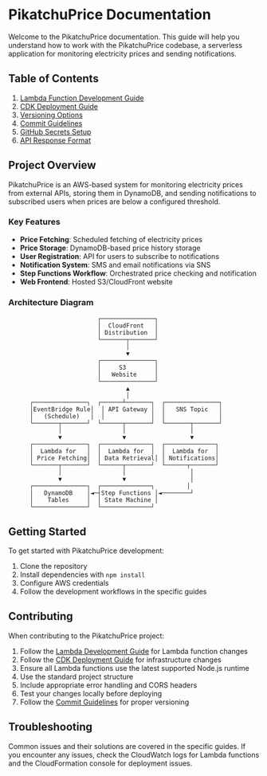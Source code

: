# PikatchuPrice Documentation

Welcome to the PikatchuPrice documentation. This guide will help you understand how to work with the PikatchuPrice codebase, a serverless application for monitoring electricity prices and sending notifications.

## Table of Contents

1. [Lambda Function Development Guide](./lambda-development-guide.md)
2. [CDK Deployment Guide](./cdk-deployment-guide.md)
3. [Versioning Options](./versioning-options.md)
4. [Commit Guidelines](./commit-guidelines.md)
5. [GitHub Secrets Setup](./github-secrets.md)
6. [API Response Format](./api-response-format.md)

## Project Overview

PikatchuPrice is an AWS-based system for monitoring electricity prices from external APIs, storing them in DynamoDB, and sending notifications to subscribed users when prices are below a configured threshold.

### Key Features

- **Price Fetching**: Scheduled fetching of electricity prices
- **Price Storage**: DynamoDB-based price history storage
- **User Registration**: API for users to subscribe to notifications
- **Notification System**: SMS and email notifications via SNS
- **Step Functions Workflow**: Orchestrated price checking and notification
- **Web Frontend**: Hosted S3/CloudFront website

### Architecture Diagram

```
                         ┌───────────────┐
                         │  CloudFront   │
                         │ Distribution  │
                         └───────┬───────┘
                                 │
                                 ▼
                         ┌───────────────┐
                         │     S3        │
                         │   Website     │
                         └───────────────┘
                                 ▲
                                 │
      ┌───────────────┐  ┌──────┴───────┐  ┌───────────────┐
      │EventBridge Rule│  │ API Gateway │  │   SNS Topic   │
      │   (Schedule)   │  │             │  │               │
      └───────┬───────┘  └──────┬───────┘  └───────┬───────┘
              │                 │                  │
              ▼                 ▼                  ▼
      ┌───────────────┐  ┌──────────────┐  ┌──────────────┐
      │  Lambda for   │  │  Lambda for  │  │  Lambda for  │
      │ Price Fetching│  │ Data Retrieval│ │ Notifications│
      └───────┬───────┘  └──────┬───────┘  └──────┬───────┘
              │                 │                  │
              ▼                 ▼                  │
      ┌───────────────┐  ┌──────────────┐         │
      │   DynamoDB    │◄─┤Step Functions │◄────────┘
      │    Tables     │  │ State Machine │
      └───────────────┘  └──────────────┘
```

## Getting Started

To get started with PikatchuPrice development:

1. Clone the repository
2. Install dependencies with `npm install`
3. Configure AWS credentials
4. Follow the development workflows in the specific guides

## Contributing

When contributing to the PikatchuPrice project:

1. Follow the [Lambda Development Guide](./lambda-development-guide.md) for Lambda function changes
2. Follow the [CDK Deployment Guide](./cdk-deployment-guide.md) for infrastructure changes
3. Ensure all Lambda functions use the latest supported Node.js runtime
4. Use the standard project structure
5. Include appropriate error handling and CORS headers
6. Test your changes locally before deploying
7. Follow the [Commit Guidelines](./commit-guidelines.md) for proper versioning

## Troubleshooting

Common issues and their solutions are covered in the specific guides. If you encounter any issues, check the CloudWatch logs for Lambda functions and the CloudFormation console for deployment issues. 